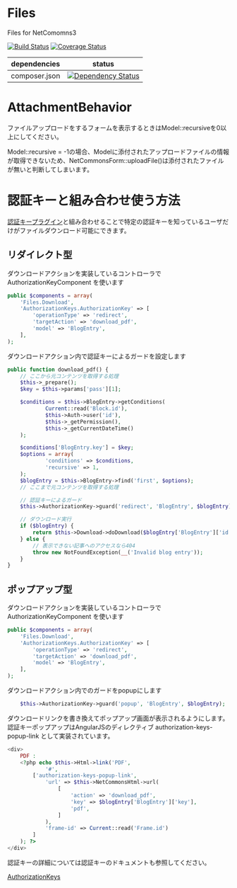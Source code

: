 Files
==============

Files for NetComomns3

[![Build Status](https://api.travis-ci.org/NetCommons3/Files.png?branch=master)](https://travis-ci.org/NetCommons3/Files)
[![Coverage Status](https://coveralls.io/repos/NetCommons3/Files/badge.png?branch=master)](https://coveralls.io/r/NetCommons3/Files?branch=master)

| dependencies  | status |
| ------------- | ------ |
| composer.json | [![Dependency Status](https://www.versioneye.com/user/projects/54e54d12b3ca9bffb4000185/badge.png)](https://www.versioneye.com/user/projects/54e54d12b3ca9bffb4000185) |


# AttachmentBehavior

ファイルアップロードをするフォームを表示するときはModel::recursiveを0以上にしてください。

Model::recursive = -1の場合、Modelに添付されたアップロードファイルの情報が取得できないため、NetCommonsForm::uploadFile()は添付されたファイルが無いと判断してしまいます。

# 認証キーと組み合わせ使う方法

[認証キープラグイン](https://github.com/NetCommons3/AuthorizationKeys)と組み合わせることで特定の認証キーを知っているユーザだけがファイルダウンロード可能にできます。

## リダイレクト型

ダウンロードアクションを実装しているコントローラで AuthorizationKeyComponent を使います

```php
public $components = array(
    'Files.Download',
    'AuthorizationKeys.AuthorizationKey' => [
        'operationType' => 'redirect',
        'targetAction' => 'download_pdf',
        'model' => 'BlogEntry',
    ],
);
```

ダウンロードアクション内で認証キーによるガードを設定します

```php
public function download_pdf() {
    // ここから元コンテンツを取得する処理
    $this->_prepare();
    $key = $this->params['pass'][1];

    $conditions = $this->BlogEntry->getConditions(
            Current::read('Block.id'),
            $this->Auth->user('id'),
            $this->_getPermission(),
            $this->_getCurrentDateTime()
    );

    $conditions['BlogEntry.key'] = $key;
    $options = array(
            'conditions' => $conditions,
            'recursive' => 1,
    );
    $blogEntry = $this->BlogEntry->find('first', $options);
    // ここまで元コンテンツを取得する処理

    // 認証キーによるガード
    $this->AuthorizationKey->guard('redirect', 'BlogEntry', $blogEntry);

    // ダウンロード実行
    if ($blogEntry) {
        return $this->Download->doDownload($blogEntry['BlogEntry']['id'], ['filed' => 'pdf']);
    } else {
        // 表示できない記事へのアクセスなら404
        throw new NotFoundException(__('Invalid blog entry'));
    }
}

```


## ポップアップ型
ダウンロードアクションを実装しているコントローラで AuthorizationKeyComponent を使います

```php
public $components = array(
    'Files.Download',
    'AuthorizationKeys.AuthorizationKey' => [
        'operationType' => 'redirect',
        'targetAction' => 'download_pdf',
        'model' => 'BlogEntry',
    ],
);
```

ダウンロードアクション内でのガードをpopupにします

```php
    $this->AuthorizationKey->guard('popup', 'BlogEntry', $blogEntry);
```

ダウンロードリンクを書き換えてポップアップ画面が表示されるようにします。 認証キーポップアップはAngularJSのディレクティブ authorization-keys-popup-link として実装されています。

```php
<div>
    PDF :
    <?php echo $this->Html->link('PDF',
            '#',
        ['authorization-keys-popup-link',
            'url' => $this->NetCommonsHtml->url(
                [
                    'action' => 'download_pdf',
                    'key' => $blogEntry['BlogEntry']['key'],
                    'pdf',
                ]
            ),
            'frame-id' => Current::read('Frame.id')
        ]
    ); ?>
</div>

```

認証キーの詳細については認証キーのドキュメントも参照してください。

[AuthorizationKeys](https://github.com/NetCommons3/AuthorizationKeys#概要)